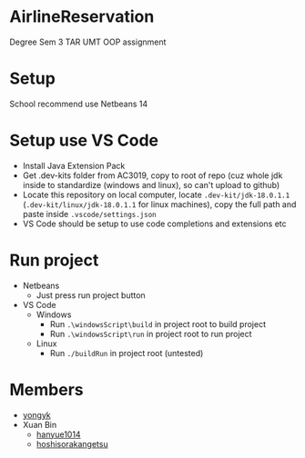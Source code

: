 # AirlineReservation
Degree Sem 3 TAR UMT OOP assignment

# Setup
School recommend use Netbeans 14

# Setup use VS Code
- Install Java Extension Pack
- Get .dev-kits folder from AC3019, copy to root of repo (cuz whole jdk inside to standardize (windows and linux), so can't upload to github)
- Locate this repository on local computer, locate `.dev-kit/jdk-18.0.1.1` (`.dev-kit/linux/jdk-18.0.1.1` for linux machines), copy the full path and paste inside `.vscode/settings.json`
- VS Code should be setup to use code completions and extensions etc

# Run project
- Netbeans
  - Just press run project button
- VS Code
  - Windows
    - Run `.\windowsScript\build` in project root to build project
    - Run `.\windowsScript\run` in project root to run project
  - Linux
    - Run `./buildRun` in project root (untested)

# Members
- [yongyk](https://github.com/yongyk)
- Xuan Bin
  - [hanyue1014](https://github.com/hanyue1014)
  - [hoshisorakangetsu](https://github.com/hoshisorakangetsu)
